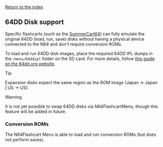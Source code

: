 [Return to the index](./00_index.md)
## 64DD Disk support

Specific flashcarts (such as the [SummerCart64](https://summercart64.dev)) can fully emulate the original 64DD (load, run, save) disks without having a physical device connected to the N64 and don't require conversion ROMs.

To load and run 64DD disk images, place the required 64DD IPL dumps in the `/menu/64ddipl` folder on the SD card.
For more details, follow [this guide on the 64dd.org website](https://64dd.org/tutorial_sc64.html).

> [!TIP]
> Expansion disks expect the same region as the ROM image (Japan -> Japan | US -> US).

> [!WARNING]
> It is not yet possible to swap 64DD disks via N64FlashcartMenu, though this feature will be added in future.

### Conversion ROMs
The N64Flashcart Menu is able to load and run conversion ROMs (but does not perform saves).
